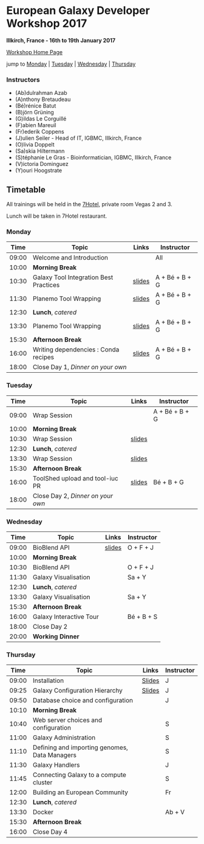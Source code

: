 # European Galaxy Developer Workshop 2017

**Illkirch, France - 16th to 19th January 2017**

[Workshop Home Page](http://www.france-bioinformatique.fr/fr/evenements/EGDW2017)

jump to [Monday](#monday) | [Tuesday](#tuesday) | [Wednesday](#wednesday) | [Thursday](#thursday)

### Instructors

* (Ab)dulrahman Azab
* (A)nthony Bretaudeau
* (Bé)rénice Batut
* (B)jörn Grüning
* (G)ildas Le Corguillé
* (F)abien Mareuil
* (Fr)ederik Coppens
* (J)ulien Seiler - Head of IT, IGBMC, Illkirch, France
* (O)livia Doppelt
* (Sa)skia Hiltermann
* (S)téphanie Le Gras - Bioinformatician, IGBMC, Illkirch, France
* (V)ictoria Dominguez
* (Y)ouri Hoogstrate

## Timetable

All trainings will be held in the [7Hotel](http://7hotel.fr/en/), private room Vegas 2 and 3.

Lunch will be taken in 7Hotel restaurant.

### Monday

| **Time** | **Topic** | **Links** | **Instructor** |
| -------- | --------- | --------- | ----------- |
| 09:00 | Welcome and Introduction |  | All |
| 10:00 | **Morning Break** |  |  |
| 10:30 | Galaxy Tool Integration Best Practices | [slides](http://galaxyproject.github.io/training-material/Dev-Corner/slides/tool_integration.html) | A + Bé + B + G |
| 11:30 | Planemo Tool Wrapping | [slides](http://galaxyproject.github.io/training-material/Dev-Corner/slides/tool_integration.html) | A + Bé + B + G |
| 12:30 | **Lunch**, *catered* | | |
| 13:30 | Planemo Tool Wrapping | [slides](http://galaxyproject.github.io/training-material/Dev-Corner/slides/tool_integration.html) | A + Bé + B + G |
| 15:30 | **Afternoon Break** | | |
| 16:00 | Writing dependencies : Conda recipes | [slides](http://galaxyproject.github.io/training-material/Dev-Corner/slides/tool_integration.html) | A + Bé + B + G |
| 18:00 | Close Day 1, *Dinner on your own* |  |  |

### Tuesday

| **Time** | **Topic** | **Links** | **Instructor** |
| -------- | --------- | --------- | ----------- |
| 09:00 | Wrap Session |  | A + Bé + B + G |
| 10:00 | **Morning Break** |  |  |
| 10:30 | Wrap Session | [slides](https://github.com/galaxyproject/training-material/tree/master/Dev-Corner) |  |
| 12:30 | **Lunch**, *catered* | | |
| 13:30 | Wrap Session | [slides](https://github.com/galaxyproject/training-material/tree/master/Dev-Corner) | |
| 15:30 | **Afternoon Break** | | |
| 16:00 | ToolShed upload and tool-iuc PR | [slides](http://galaxyproject.github.io/training-material/Dev-Corner/slides/toolshed.html) | Bé + B + G |
| 18:00 | Close Day 2, *Dinner on your own* |  |  |

### Wednesday

| **Time** | **Topic** | **Links** | **Instructor** |
| -------- | --------- | --------- | ----------- |
| 09:00 | BioBlend API | [slides](https://github.com/C3BI-pasteur-fr/training-material/tree/pasteur_bioblend/pasteur_bioblend) | O + F + J |
| 10:00 | **Morning Break** |  |  |
| 10:30 | BioBlend API |  | O + F + J |
| 11:30 | Galaxy Visualisation |  | Sa + Y |
| 12:30 | **Lunch**, *catered* | | |
| 13:30 | Galaxy Visualisation |  | Sa + Y |
| 15:30 | **Afternoon Break** | | |
| 16:00 | Galaxy Interactive Tour |  | Bé + B + S |
| 18:00 | Close Day 2 |  |  |
| 20:00 | **Working Dinner** |  |  |

### Thursday

| **Time** | **Topic** | **Links** | **Instructor** |
| -------- | --------- | --------- | ----------- |
| 09:00 | Installation | [Slides](https://igbmc.github.io/egdw2017/day4/admin/00-installation/index.html) | J |
| 09:25 | Galaxy Configuration Hierarchy | [Slides](https://igbmc.github.io/egdw2017/day4/admin/01-configuration-hierarchy/index.html) | J |
| 09:50 | Database choice and configuration |  | J |
| 10:10 | **Morning Break** |  |  |
| 10:40 | Web server choices and configuration |  | S |
| 11:00 | Galaxy Administration |  | S |
| 11:10 | Defining and importing genomes, Data Managers |  | S |
| 11:30 | Galaxy Handlers |  | J |
| 11:45 | Connecting Galaxy to a compute cluster |  | S |
| 12:00 | Building an European Community |  | Fr |
| 12:30 | **Lunch**, *catered* | | |
| 13:30 | Docker |  | Ab + V |
| 15:30 | **Afternoon Break** | | |
| 16:00 | Close Day 4 |  |  |
